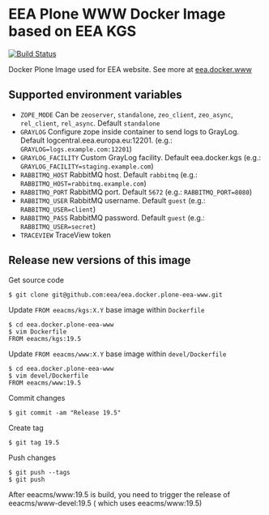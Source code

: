 # EEA Plone WWW Docker Image based on EEA KGS

[![Build Status](https://ci.eionet.europa.eu/buildStatus/icon?job=eea/eea.docker.plone-eea-www/master)](https://ci.eionet.europa.eu/job/eea/job/eea.docker.plone-eea-www/job/master/display/redirect)

Docker Plone Image used for EEA website. See more at [eea.docker.www](https://github.com/eea/eea.docker.www)

## Supported environment variables

* `ZOPE_MODE` Can be `zeoserver`, `standalone`, `zeo_client`, `zeo_async`,  `rel_client`, `rel_async`. Default `standalone`
* `GRAYLOG` Configure zope inside container to send logs to GrayLog. Default logcentral.eea.europa.eu:12201. (e.g.: `GRAYLOG=logs.example.com:12201`)
* `GRAYLOG_FACILITY` Custom GrayLog facility. Default eea.docker.kgs (e.g.: `GRAYLOG_FACILITY=staging.example.com`)
* `RABBITMQ_HOST` RabbitMQ host. Default `rabbitmq` (e.g.: `RABBITMQ_HOST=rabbitmq.example.com`)
* `RABBITMQ_PORT` RabbitMQ port. Default `5672` (e.g.: `RABBITMQ_PORT=8080`)
* `RABBITMQ_USER` RabbitMQ username. Default `guest` (e.g.: `RABBITMQ_USER=client`)
* `RABBITMQ_PASS` RabbitMQ password. Default `guest` (e.g.: `RABBITMQ_USER=secret`)
* `TRACEVIEW` TraceView token

## Release new versions of this image

Get source code

    $ git clone git@github.com:eea/eea.docker.plone-eea-www.git

Update `FROM eeacms/kgs:X.Y` base image within `Dockerfile`

    $ cd eea.docker.plone-eea-www
    $ vim Dockerfile
    FROM eeacms/kgs:19.5

Update `FROM eeacms/www:X.Y` base image within `devel/Dockerfile`

    $ cd eea.docker.plone-eea-www
    $ vim devel/Dockerfile
    FROM eeacms/www:19.5

Commit changes

    $ git commit -am "Release 19.5"

Create tag

    $ git tag 19.5

Push changes

    $ git push --tags
    $ git push

After eeacms/www:19.5 is build, you need to trigger the release of eeacms/www-devel:19.5 ( which uses eeacms/www:19.5)

